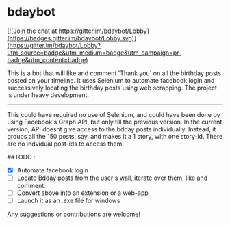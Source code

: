 # bdaybot

[![Join the chat at https://gitter.im/bdaybot/Lobby](https://badges.gitter.im/bdaybot/Lobby.svg)](https://gitter.im/bdaybot/Lobby?utm_source=badge&utm_medium=badge&utm_campaign=pr-badge&utm_content=badge)

This is a bot that will like and comment 'Thank you' on all the birthday posts posted on your timeline.
It uses Selenium to automate facebook login and successively locating the birthday posts using web scrapping. The project is under heavy development.
***
This could have required no use of Selenium, and could have been done by using Facebook's Graph API, but only till the previous version. In the current version, API doesnt give access to the bdday posts individually. Instead, it groups all the 150 posts, say, and makes it a 1 story, with one story-id. There are no indvidual post-ids to access them.

##TODO :

- [x]  Automate facebook login
- [ ]  Locate Bdday posts from the user's wall, iterate over them, like and comment.
- [ ]  Convert above into an extension or a web-app
- [ ]  Launch it as an .exe file for windows

Any suggestions or contributions are welcome!

